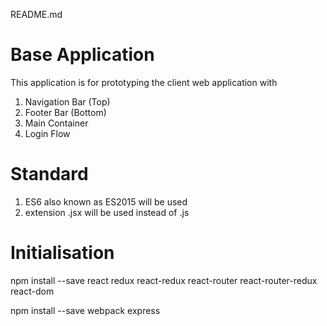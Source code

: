 README.md
# Base Application 

This application is for prototyping the client web application with

1) Navigation Bar (Top)
2) Footer Bar (Bottom)
3) Main Container 
4) Login Flow

# Standard
1) ES6 also known as ES2015 will be used
2) extension .jsx will be used instead of .js


# Initialisation 
npm install --save react redux react-redux react-router react-router-redux react-dom 

npm install --save webpack express 